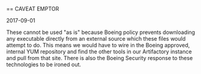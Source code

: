 == CAVEAT EMPTOR

2017-09-01

These cannot be used "as is" because Boeing policy prevents downloading any executable directly from an external source which these files would attempt to do. This means we would have to wire in the Boeing approved, internal YUM repository and find the other tools in our Artifactory instance and pull from that site.  There is also the Boeing Security response to these technologies to be ironed out.
